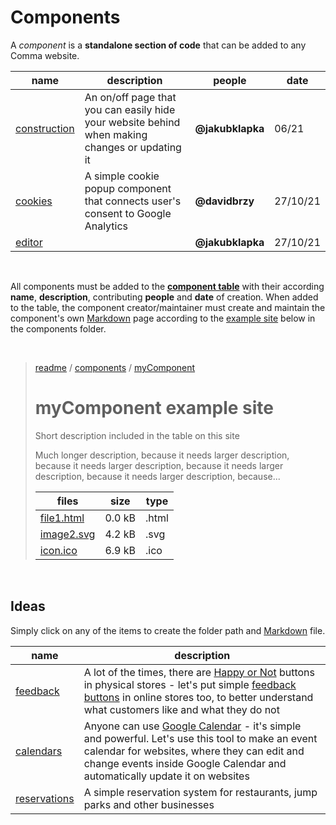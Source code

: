 # Components

A *component* is a **standalone section of code** that can be added to any Comma website.

|  name | description | people | date |
|-|-|-|-|
| [construction](construction/construction.md) | An on/off page that you can easily hide your website behind when making changes or updating it | **@jakubklapka** | 06/21 |
| [cookies](cookies/cookies.md) | A simple cookie popup component that connects user's consent to Google Analytics | **@davidbrzy** | 27/10/21 |
| [editor](cookies/editor.md) | | **@jakubklapka** | 27/10/21 |

<br>

All components must be added to the [**component table**](#components) with their according **name**, **description**, contributing **people** and **date** of creation. When added to the table, the component creator/maintainer must create and maintain the component's own [Markdown](../markdown.md) page according to the [example site](#) below in the components folder.

<br>

> [readme](../../readme.md) / [components](components.md) / [myComponent](myComponentLink.md)
> 
> # myComponent example site
> 
> Short description included in the table on this site
>
> Much longer description, because it needs larger description, because it needs larger description, because it needs larger description, because it needs larger description, because...
>
> |  files | size | type |
> |-|-|-|
> | [file1.html](src/index.html) | 0.0 kB | .html |
> | [image2.svg](src/logo.svg) | 4.2 kB | .svg |
> | [icon.ico](src/favicon.ico) | 6.9 kB | .ico |

<br>

## Ideas

Simply click on any of the items to create the folder path and [Markdown](../markdown.md) file.

|  name | description |
|-|-|
| [feedback](feedback/feedback.md) | A lot of the times, there are [Happy or Not](https://www.happy-or-not.com/en/use-cases/retail/) buttons in physical stores - let's put simple [feedback buttons](https://twitter.com/drmzio/status/1445200552212664327?s=20) in online stores too, to better understand what customers like and what they do not |
| [calendars](calendars/calendars.md) | Anyone can use [Google Calendar](https://www.google.com/calendar) - it's simple and powerful. Let's use this tool to make an event calendar for websites, where they can edit and change events inside Google Calendar and automatically update it on websites |
| [reservations](reservations/reservations.md) | A simple reservation system for restaurants, jump parks and other businesses |